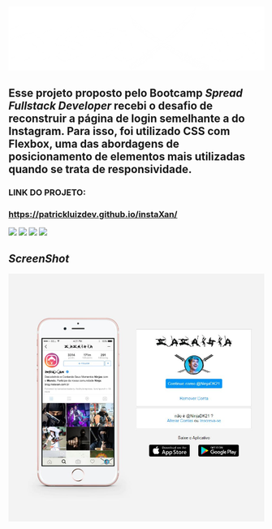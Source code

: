 ![.](https://raw.githubusercontent.com/patrickluizdev/instaXan/main/ref/logowhite.png)
## Esse projeto proposto pelo Bootcamp *Spread Fullstack Developer* recebi o desafio de reconstruir a página de login semelhante a do Instagram. Para isso, foi utilizado CSS com Flexbox, uma das abordagens de posicionamento de elementos mais utilizadas quando se trata de responsividade.

###  LINK DO PROJETO:
### https://patrickluizdev.github.io/instaXan/

![](https://raw.githubusercontent.com/patrickluizdev/instaXan/main/img/icone.ico)
![](https://raw.githubusercontent.com/patrickluizdev/instaXan/main/img/ico/White.ico)
![](https://raw.githubusercontent.com/patrickluizdev/instaXan/main/img/ico/blackbackgroundwhite.ico)
![](https://raw.githubusercontent.com/patrickluizdev/instaXan/main/img/ico/Ball%20220.ico)

## _ScreenShot_

![](https://raw.githubusercontent.com/patrickluizdev/instaXan/main/ref/Screen.jpg)
